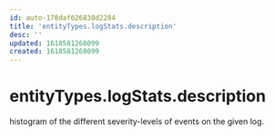 ```yaml
---
id: auto-178daf626838d2284
title: 'entityTypes.logStats.description'
desc: ''
updated: 1618581268099
created: 1618581268099
---
```

# entityTypes.logStats.description

histogram of the different severity-levels of events on the given log.
